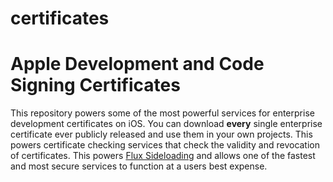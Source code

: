# certificates
# Apple Development and Code Signing Certificates
This repository powers some of the most powerful services for enterprise development certificates on iOS. You can download **every** single enterprise certificate ever publicly released and use them in your own projects. This powers certificate checking services that check the validity and revocation of certificates. This powers [Flux Sideloading](https://fluxios.tech) and allows one of the fastest and most secure services to function at a users best expense.
